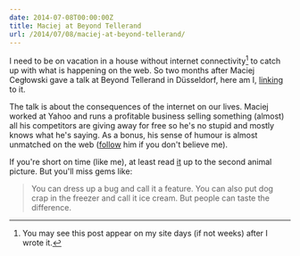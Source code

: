 ```yaml
---
date: 2014-07-08T00:00:00Z
title: Maciej at Beyond Tellerand
url: /2014/07/08/maciej-at-beyond-tellerand/
---
```


I need to be on vacation in a house without internet connectivity[^1] to catch up with what is
happening on the web. So two months after Maciej Cegłowski gave a talk at Beyond Tellerand in
Düsseldorf, here am I, [linking] to it.

The talk is about the consequences of the internet on our lives. Maciej worked at Yahoo and runs a
profitable business selling something (almost) all his competitors are giving away for free so he's
no stupid and mostly knows what he's saying. As a bonus, his sense of humour is
almost unmatched on the web ([follow] him if you don't believe me).

If you're short on time (like me), at least read [it] up to the second animal picture. But you'll
miss gems like:

> You can dress up a bug and call it a feature. You can also put dog crap in the freezer and call
> it ice cream. But people can taste the difference.

[linking]:  http://idlewords.com/bt14.htm
[follow]: http://www.twitter.com/pinboard
[it]: http://idlewords.com/bt14.htm

[^1]: You may see this post appear on my site days (if not weeks) after I wrote it.

